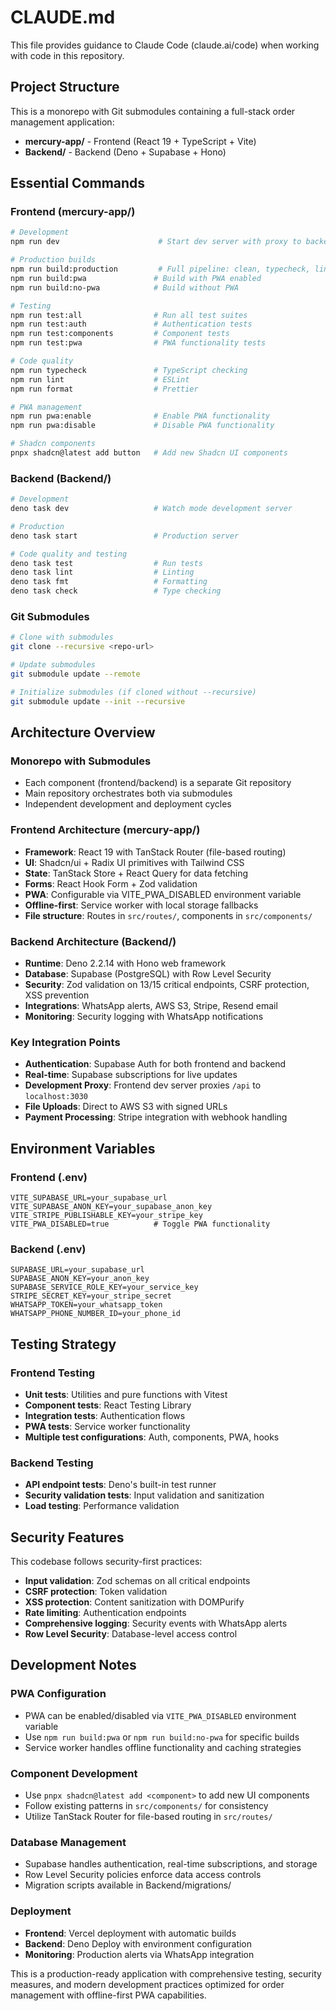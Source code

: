 # CLAUDE.md

This file provides guidance to Claude Code (claude.ai/code) when working with code in this repository.

## Project Structure

This is a monorepo with Git submodules containing a full-stack order management application:

- **mercury-app/** - Frontend (React 19 + TypeScript + Vite)
- **Backend/** - Backend (Deno + Supabase + Hono)

## Essential Commands

### Frontend (mercury-app/)
```bash
# Development
npm run dev                      # Start dev server with proxy to backend

# Production builds
npm run build:production         # Full pipeline: clean, typecheck, lint, test, build
npm run build:pwa               # Build with PWA enabled
npm run build:no-pwa            # Build without PWA

# Testing
npm run test:all                # Run all test suites
npm run test:auth               # Authentication tests
npm run test:components         # Component tests
npm run test:pwa                # PWA functionality tests

# Code quality
npm run typecheck               # TypeScript checking
npm run lint                    # ESLint
npm run format                  # Prettier

# PWA management
npm run pwa:enable              # Enable PWA functionality
npm run pwa:disable             # Disable PWA functionality

# Shadcn components
pnpx shadcn@latest add button   # Add new Shadcn UI components
```

### Backend (Backend/)
```bash
# Development
deno task dev                   # Watch mode development server

# Production
deno task start                 # Production server

# Code quality and testing
deno task test                  # Run tests
deno task lint                  # Linting
deno task fmt                   # Formatting
deno task check                 # Type checking
```

### Git Submodules
```bash
# Clone with submodules
git clone --recursive <repo-url>

# Update submodules
git submodule update --remote

# Initialize submodules (if cloned without --recursive)
git submodule update --init --recursive
```

## Architecture Overview

### Monorepo with Submodules
- Each component (frontend/backend) is a separate Git repository
- Main repository orchestrates both via submodules
- Independent development and deployment cycles

### Frontend Architecture (mercury-app/)
- **Framework**: React 19 with TanStack Router (file-based routing)
- **UI**: Shadcn/ui + Radix UI primitives with Tailwind CSS
- **State**: TanStack Store + React Query for data fetching
- **Forms**: React Hook Form + Zod validation
- **PWA**: Configurable via VITE_PWA_DISABLED environment variable
- **Offline-first**: Service worker with local storage fallbacks
- **File structure**: Routes in `src/routes/`, components in `src/components/`

### Backend Architecture (Backend/)
- **Runtime**: Deno 2.2.14 with Hono web framework
- **Database**: Supabase (PostgreSQL) with Row Level Security
- **Security**: Zod validation on 13/15 critical endpoints, CSRF protection, XSS prevention
- **Integrations**: WhatsApp alerts, AWS S3, Stripe, Resend email
- **Monitoring**: Security logging with WhatsApp notifications

### Key Integration Points
- **Authentication**: Supabase Auth for both frontend and backend
- **Real-time**: Supabase subscriptions for live updates
- **Development Proxy**: Frontend dev server proxies `/api` to `localhost:3030`
- **File Uploads**: Direct to AWS S3 with signed URLs
- **Payment Processing**: Stripe integration with webhook handling

## Environment Variables

### Frontend (.env)
```env
VITE_SUPABASE_URL=your_supabase_url
VITE_SUPABASE_ANON_KEY=your_supabase_anon_key
VITE_STRIPE_PUBLISHABLE_KEY=your_stripe_key
VITE_PWA_DISABLED=true          # Toggle PWA functionality
```

### Backend (.env)
```env
SUPABASE_URL=your_supabase_url
SUPABASE_ANON_KEY=your_anon_key
SUPABASE_SERVICE_ROLE_KEY=your_service_key
STRIPE_SECRET_KEY=your_stripe_secret
WHATSAPP_TOKEN=your_whatsapp_token
WHATSAPP_PHONE_NUMBER_ID=your_phone_id
```

## Testing Strategy

### Frontend Testing
- **Unit tests**: Utilities and pure functions with Vitest
- **Component tests**: React Testing Library
- **Integration tests**: Authentication flows
- **PWA tests**: Service worker functionality
- **Multiple test configurations**: Auth, components, PWA, hooks

### Backend Testing
- **API endpoint tests**: Deno's built-in test runner
- **Security validation tests**: Input validation and sanitization
- **Load testing**: Performance validation

## Security Features

This codebase follows security-first practices:
- **Input validation**: Zod schemas on all critical endpoints
- **CSRF protection**: Token validation
- **XSS protection**: Content sanitization with DOMPurify
- **Rate limiting**: Authentication endpoints
- **Comprehensive logging**: Security events with WhatsApp alerts
- **Row Level Security**: Database-level access control

## Development Notes

### PWA Configuration
- PWA can be enabled/disabled via `VITE_PWA_DISABLED` environment variable
- Use `npm run build:pwa` or `npm run build:no-pwa` for specific builds
- Service worker handles offline functionality and caching strategies

### Component Development
- Use `pnpx shadcn@latest add <component>` to add new UI components
- Follow existing patterns in `src/components/` for consistency
- Utilize TanStack Router for file-based routing in `src/routes/`

### Database Management
- Supabase handles authentication, real-time subscriptions, and storage
- Row Level Security policies enforce data access controls
- Migration scripts available in Backend/migrations/

### Deployment
- **Frontend**: Vercel deployment with automatic builds
- **Backend**: Deno Deploy with environment configuration
- **Monitoring**: Production alerts via WhatsApp integration

This is a production-ready application with comprehensive testing, security measures, and modern development practices optimized for order management with offline-first PWA capabilities.